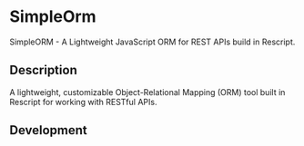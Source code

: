 # SimpleOrm

SimpleORM - A Lightweight JavaScript ORM for REST APIs build in Rescript.

## Description 

A lightweight, customizable Object-Relational Mapping (ORM) tool built in Rescript for working with RESTful APIs.

## Development
